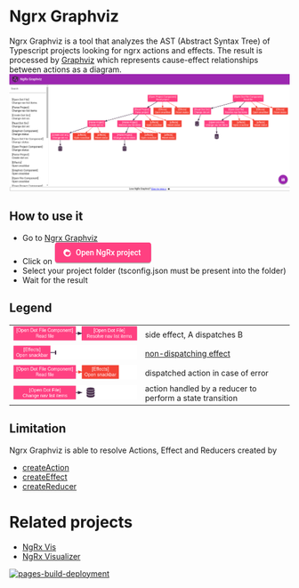 # Ngrx Graphviz
Ngrx Graphviz is a tool that analyzes the AST (Abstract Syntax Tree) of Typescript projects looking for ngrx actions and effects.
The result is processed by [Graphviz](https://graphviz.org/) which represents cause-effect relationships between actions as a diagram.
![ngrx-graphviz](images/ngrx-graphviz.png "Ngrx Graphviz")

## How to use it
- Go to [Ngrx Graphviz](https://a-p-z.github.io/ngrx-graphviz/)
- Click on ![Open NgRx project](images/open-ngrx-project.png "Open NgRx project")
- Select your project folder (tsconfig.json must be present into the folder)
- Wait for the result

## Legend
|||
:---|:---
![side-effect](images/side-effect.png "Ngrx Graphviz" )                      | side effect, A dispatches B
![non-dispatching-effect](images/non-dispatching-effect.png "Ngrx Graphviz") | [non-dispatching effect](https://ngrx.io/guide/effects/lifecycle#non-dispatching-effects)
![catch-error](images/catch-error.png "Ngrx Graphviz")                       | dispatched action in case of error
![reducer](images/reducer.png "Ngrx Graphviz")                               | action handled by a reducer to perform a state transition

## Limitation
Ngrx Graphviz is able to resolve Actions, Effect and Reducers created by
- [createAction](https://ngrx.io/api/store/createAction)
- [createEffect](https://ngrx.io/api/effects/createEffect)
- [createReducer](https://ngrx.io/api/store/createReducer)

# Related projects
- [NgRx Vis](https://github.com/co-IT/ngrx-vis)
- [NgRx Visualizer](https://github.com/google/ngrx-visualizer)

[![pages-build-deployment](https://github.com/a-p-z/ngrx-graphviz/actions/workflows/pages/pages-build-deployment/badge.svg)](https://github.com/a-p-z/ngrx-graphviz/actions/workflows/pages/pages-build-deployment)
